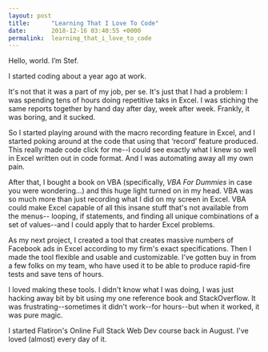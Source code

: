 ```yaml
---
layout: post
title:      "Learning That I Love To Code"
date:       2018-12-16 03:40:55 +0000
permalink:  learning_that_i_love_to_code
---
```



Hello, world. I’m Stef. 

I started coding about a year ago at work. 

It's not that it was a part of my job, per se. It's just that I had a problem: I was spending tens of hours doing repetitive taks in Excel. I was stiching the same reports together by hand day after day, week after week. Frankly, it was boring, and it sucked.

So I started playing around with the macro recording feature in Excel, and I started poking around at the code that using that ‘record’ feature produced. This really made code click for me--I could see exactly what I knew so well in Excel written out in code format. And I was automating away all my own pain.

After that, I bought a book on VBA (specifically, *VBA For Dummies* in case you were wondering...) and this huge light turned on in my head. VBA was so much more than just recording what I did on my screen in Excel. VBA could make Excel capable of all this insane stuff that's not available from the menus-- looping, if statements, and finding all unique combinations of a set of values--and I could apply that to harder Excel problems.

As my next project, I created a tool that creates massive numbers of Facebook ads in Excel according to my firm's exact specifications. Then I made the tool flexible and usable and customizable. I’ve gotten buy in from a few folks on my team, who have used it to be able to produce rapid-fire tests and save tens of hours.

I loved making these tools. I didn't know what I was doing, I was just hacking away bit by bit using my one reference book and StackOverflow. It was frustrating--sometimes it didn't work--for hours--but when it worked, it was pure magic.

I started Flatiron's Online Full Stack Web Dev course back in August. I've loved (almost) every day of it. 
